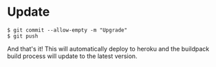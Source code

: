 # Update

```
$ git commit --allow-empty -m "Upgrade"
$ git push 
```

And that's it! This will automatically deploy to heroku and the buildpack build process will update to the latest version.
